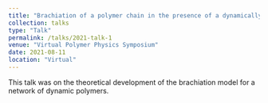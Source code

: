 ```yaml
---
title: "Brachiation of a polymer chain in the presence of a dynamically associating network"
collection: talks
type: "Talk"
permalink: /talks/2021-talk-1
venue: "Virtual Polymer Physics Symposium"
date: 2021-08-11
location: "Virtual"
---
```


This talk was on the theoretical development of the brachiation model for a network of dynamic polymers.
